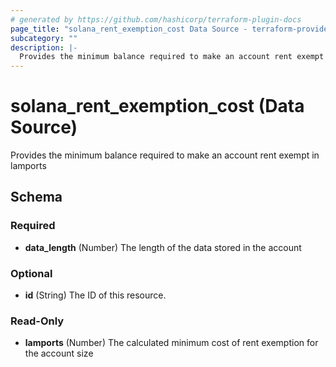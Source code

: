 ```yaml
---
# generated by https://github.com/hashicorp/terraform-plugin-docs
page_title: "solana_rent_exemption_cost Data Source - terraform-provider-solana"
subcategory: ""
description: |-
  Provides the minimum balance required to make an account rent exempt in lamports
---
```


# solana_rent_exemption_cost (Data Source)

Provides the minimum balance required to make an account rent exempt in lamports



<!-- schema generated by tfplugindocs -->
## Schema

### Required

- **data_length** (Number) The length of the data stored in the account

### Optional

- **id** (String) The ID of this resource.

### Read-Only

- **lamports** (Number) The calculated minimum cost of rent exemption for the account size


